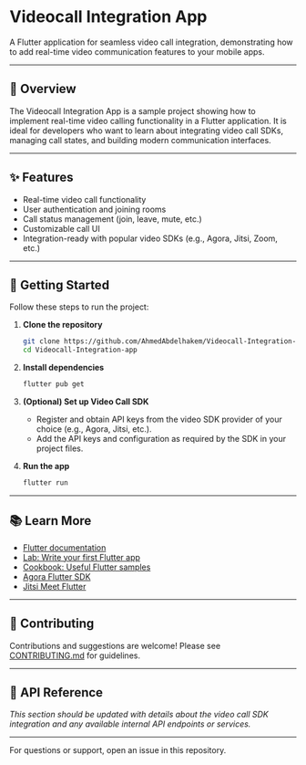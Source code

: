 # Videocall Integration App

A Flutter application for seamless video call integration, demonstrating how to add real-time video communication features to your mobile apps.

---

## 🚀 Overview

The Videocall Integration App is a sample project showing how to implement real-time video calling functionality in a Flutter application. It is ideal for developers who want to learn about integrating video call SDKs, managing call states, and building modern communication interfaces.

---

## ✨ Features

- Real-time video call functionality
- User authentication and joining rooms
- Call status management (join, leave, mute, etc.)
- Customizable call UI
- Integration-ready with popular video SDKs (e.g., Agora, Jitsi, Zoom, etc.)

---

## 🏁 Getting Started

Follow these steps to run the project:

1. **Clone the repository**
    ```sh
    git clone https://github.com/AhmedAbdelhakem/Videocall-Integration-app.git
    cd Videocall-Integration-app
    ```

2. **Install dependencies**
    ```sh
    flutter pub get
    ```

3. **(Optional) Set up Video Call SDK**
    - Register and obtain API keys from the video SDK provider of your choice (e.g., Agora, Jitsi, etc.).
    - Add the API keys and configuration as required by the SDK in your project files.

4. **Run the app**
    ```sh
    flutter run
    ```

---

## 📚 Learn More

- [Flutter documentation](https://flutter.dev/docs)
- [Lab: Write your first Flutter app](https://flutter.dev/docs/get-started/codelab)
- [Cookbook: Useful Flutter samples](https://flutter.dev/docs/cookbook)
- [Agora Flutter SDK](https://docs.agora.io/en/Video/API%20Reference/flutter/index.html)
- [Jitsi Meet Flutter](https://pub.dev/packages/jitsi_meet)

---

## 🤝 Contributing

Contributions and suggestions are welcome! Please see [CONTRIBUTING.md](CONTRIBUTING.md) for guidelines.

---

## 📝 API Reference

_This section should be updated with details about the video call SDK integration and any available internal API endpoints or services._

---

For questions or support, open an issue in this repository.
